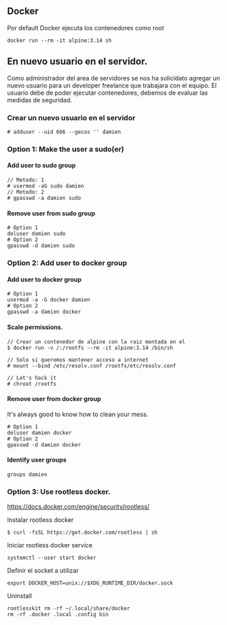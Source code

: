 ## Docker 
Por default Docker ejecuta los contenedores como root

```
docker run --rm -it alpine:3.14 sh
```

## En nuevo usuario en el servidor.
Como administrador del area de servidores se nos ha solicidato agregar un nuevo usuario para un developer freelance que trabajara con el equipo. El usuario debe de poder ejecutar contenedores, debemos de evaluar las medidas de seguridad.



### Crear un nuevo usuario en el servidor
```
# adduser --uid 666 --gecos '' damien
```

### Option 1: Make the user a sudo(er)

#### Add user to sudo group
```
// Metodo: 1
# usermod -aG sudo damien
// Metodo: 2
# gpasswd -a damien sudo
```

#### Remove user from sudo group
```
# Option 1
deluser damien sudo
# Option 2
gpasswd -d damien sudo
```

### Option 2: Add user to docker group

#### Add user to docker group
```
# Option 1
usermod -a -G docker damien
# Option 2
gpasswd -a damien docker
```


#### Scale permissions.

```
// Crear un contenedor de alpine con la raiz montada en el
$ docker run -v /:/rootfs --rm -it alpine:3.14 /bin/sh

// Solo si queremos mantener acceso a internet
# mount --bind /etc/resolv.conf /rootfs/etc/resolv.conf

// Let's hack it
# chroot /rootfs
```


#### Remove user from docker group
It's always good to know how to clean your mess.
```
# Option 1
deluser damien docker
# Option 2
gpasswd -d damien docker
```

#### Identify user groups
```
groups damien
```


### Option 3: Use rootless docker.

https://docs.docker.com/engine/security/rootless/


Instalar rootless docker
```
$ curl -fsSL https://get.docker.com/rootless | sh
```

Iniciar rootless docker service
```
systemctl --user start docker
```

Definir el socket a utilizar
```
export DOCKER_HOST=unix://$XDG_RUNTIME_DIR/docker.sock
```


Uninstall

```
rootlesskit rm -rf ~/.local/share/docker
rm -rf .docker .local .config bin
```